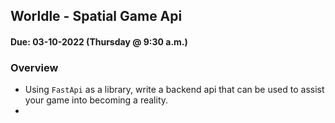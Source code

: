 ## Worldle - Spatial Game Api
#### Due: 03-10-2022 (Thursday @ 9:30 a.m.)


### Overview

- Using `FastApi` as a library, write a backend api that can be used to assist your game into becoming a reality.
- 

